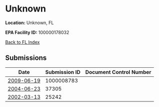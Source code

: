 # Unknown

**Location:** Unknown, FL

**EPA Facility ID:** 100000178032

[Back to FL Index](../../index.md)

## Submissions

| Date | Submission ID | Document Control Number |
|------|--------------|-------------------------|
| [2009-06-19](submissions/1000008783.md) | 1000008783 |  |
| [2004-06-23](submissions/37305.md) | 37305 |  |
| [2002-03-13](submissions/25242.md) | 25242 |  |

